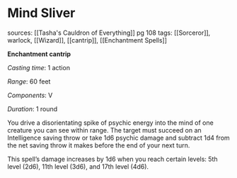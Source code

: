 # Mind Sliver
sources: [[Tasha's Cauldron of Everything]] pg 108
tags: [[Sorceror]], warlock, [[Wizard]], [[cantrip]], [[Enchantment Spells]]

**Enchantment cantrip**

*Casting time*: 1 action

*Range*: 60 feet

*Components*: V

*Duration*: 1 round

You drive a disorientating spike of psychic energy into the mind of one creature you can see within range. The target must succeed on an Intelligence saving throw or take 1d6 psychic damage and subtract 1d4 from the net saving throw it makes before the end of your next turn.

This spell’s damage increases by 1d6 when you reach certain levels: 5th level (2d6), 11th level (3d6), and 17th level (4d6).
